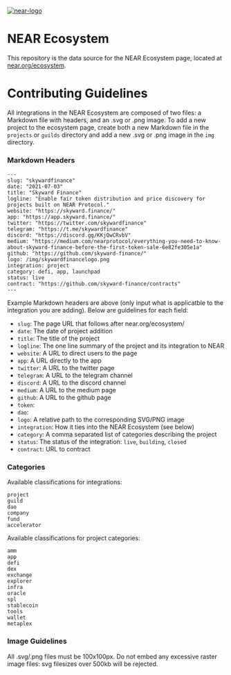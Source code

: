 <a href="https://ibb.co/QrPc0n8"><img src="https://i.ibb.co/r4xt9Mb/near-logo.png" alt="near-logo" border="0" /></a>

# NEAR Ecosystem

This repository is the data source for the NEAR Ecosystem page, located at [near.org/ecosystem](https://near.org/ecosystem).

# Contributing Guidelines

All integrations in the NEAR Ecosystem are composed of two files: a Markdown file with headers, and an .svg or .png image. To add a new project to the ecosystem page, create both a new Markdown file in the `projects` or `guilds` directory and add a new .svg or .png image in the `img` directory.

### Markdown Headers

```
---
slug: "skywardfinance"
date: "2021-07-03"
title: "Skyward Finance"
logline: "Enable fair token distribution and price discovery for projects built on NEAR Protocol."
website: "https://skyward.finance/"
app: "https://app.skyward.finance/"
twitter: "https://twitter.com/skywardfinance"
telegram: "https://t.me/skywardfinance"
discord: "https://discord.gg/KKjQwCRvbV"
medium: "https://medium.com/nearprotocol/everything-you-need-to-know-about-skyward-finance-before-the-first-token-sale-6e82fe305e1a"
github: "https://github.com/skyward-finance/"
logo: /img/skywardfinancelogo.png
integration: project
category: defi, app, launchpad
status: live
contract: "https://github.com/skyward-finance/contracts"
---
```

Example Markdown headers are above (only input what is applicatble to the integration you are adding). Below are guidelines for each field:

- `slug`: The page URL that follows after near.org/ecosystem/
- `date`: The date of project addition
- `title`: The title of the project
- `logline`: The one line summary of the project and its integration to NEAR
- `website`: A URL to direct users to the page
- `app`: A URL directly to the app
- `twitter`: A URL to the twitter page
- `telegram`: A URL to the telegram channel
- `discord`: A URL to the discord channel
- `medium`: A URL to the medium page
- `github`: A URL to the github page
- `token`: 
- `dao`:
- `logo`: A relative path to the corresponding SVG/PNG image
- `integration`: How it ties into the NEAR Ecosystem (see below)
- `category`: A comma separated list of categories describing the project
- `status`: The status of the integration: `live`, `building`, `closed`
- `contract`: URL to contract

### Categories

Available classifications for integrations:

```
project
guild
dao
company
fund
accelerator
```


Available classifications for project categories:

```
amm
app
defi
dex
exchange
explorer
infra
oracle
spl
stablecoin
tools
wallet
metaplex
```

### Image Guidelines

All .svg/.png files must be 100x100px. Do not embed any excessive raster image files: svg filesizes over 500kb will be rejected.

